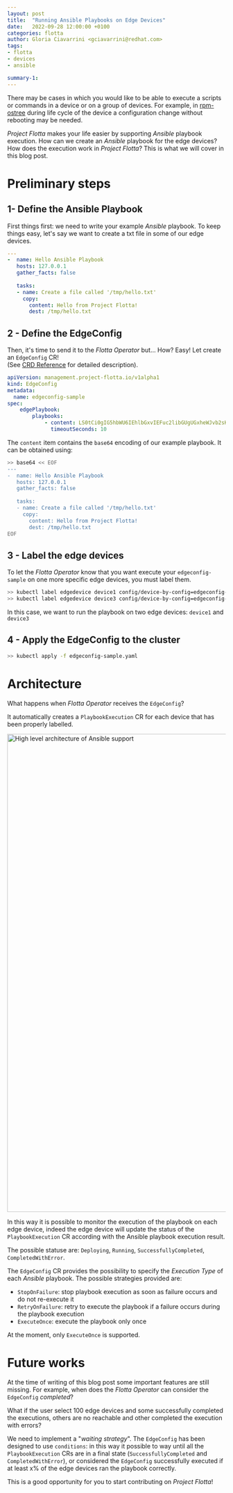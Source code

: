 ```yaml
---
layout: post
title:  "Running Ansible Playbooks on Edge Devices"
date:   2022-09-28 12:00:00 +0100
categories: flotta
author: Gloria Ciavarrini <gciavarrini@redhat.com>
tags:
- flotta
- devices
- ansible

summary-1:
---
```

There may be cases in which you would like to be able to execute a scripts or commands in a device or on a group of devices.
For example, in [rpm-ostree](https://coreos.github.io/rpm-ostree/) during life cycle of the device a configuration change without rebooting may be needed.

_Project Flotta_ makes your life easier by supporting _Ansible_ playbook execution.
How can we create an _Ansible_ playbook for the edge devices? How does the execution work in _Project Flotta_?
This is what we will cover in this blog post.

# Preliminary steps
## 1- Define the Ansible Playbook
First things first: we need to write your example _Ansible_ playbook.
To keep things easy, let's say we want to create a txt file in some of our edge devices.

```yaml
---
-  name: Hello Ansible Playbook
   hosts: 127.0.0.1
   gather_facts: false
   
   tasks:
   - name: Create a file called '/tmp/hello.txt'
     copy:
       content: Hello from Project Flotta!
       dest: /tmp/hello.txt
```

## 2 - Define the EdgeConfig
Then, it's time to send it to the _Flotta Operator_ but... How?
Easy! Let create an `EdgeConfig` CR! \
(See [CRD Reference](https://project-flotta.io/documentation/v0_2_0/operations/crd.html#edgeconfig) for detailed description).

```yaml
apiVersion: management.project-flotta.io/v1alpha1
kind: EdgeConfig
metadata:
  name: edgeconfig-sample
spec:
    edgePlaybook: 
        playbooks: 
            - content: LS0tCi0gIG5hbWU6IEhlbGxvIEFuc2libGUgUGxheWJvb2sKICAgaG9zdHM6IDEyNy4wLjAuMQogICBnYXRoZXJfZmFjdHM6IGZhbHNlCiAgIAogICB0YXNrczoKICAgLSBuYW1OiBDcmVhdGUgYSBmaWxlIGNhbGxlZCAnL3RtcC9oZWxsby50eHQnCiAgICAgY29weToKICAgICAgIGNvbnRlbnQ6IEhlbGxvIGZyb20gUHJvamVjdCBGbG90dGEhCiAgICAgICBkZXN0OiAvdG1wL2hlbGxvLnR4dAo=
              timeoutSeconds: 10
```

The `content` item contains the `base64` encoding of our example playbook. It can be obtained using:

```bash
>> base64 << EOF
---
-  name: Hello Ansible Playbook
   hosts: 127.0.0.1
   gather_facts: false
   
   tasks:
   - name: Create a file called '/tmp/hello.txt'
     copy:
       content: Hello from Project Flotta!
       dest: /tmp/hello.txt
EOF
```
## 3 - Label the edge devices
To let the _Flotta Operator_ know that you want execute your `edgeconfig-sample` on one more specific edge devices, you must label them.

```bash
>> kubectl label edgedevice device1 config/device-by-config=edgeconfig-sample
>> kubectl label edgedevice device3 config/device-by-config=edgeconfig-sample
```
In this case, we want to run the playbook on two edge devices: `device1` and `device3`
## 4 - Apply the EdgeConfig to the cluster

```bash
>> kubectl apply -f edgeconfig-sample.yaml
```

# Architecture
What happens when _Flotta Operator_ receives the `EdgeConfig`?

It automatically creates a `PlaybookExecution` CR for each device that has been properly labelled.

<img src="/assets/images/architecture_ansible_support.png" alt="High level architecture of Ansible support" width="1100"/>

In this way it is possible to monitor the execution of the playbook on each edge device, indeed the edge device will update the status of the `PlaybookExecution` CR according with the Ansible playbook execution result.

The possible statuse are: `Deploying`, `Running`, `SuccessfullyCompleted`, `CompletedWithError`.

The `EdgeConfig` CR provides the possibility to specify the *Execution Type* of each *Ansible* playbook.
The possible strategies provided are:
 * `StopOnFailure`: stop playbook execution as soon as failure occurs and do not re-execute it
 * `RetryOnFailure`: retry to execute the playbook if a failure occurs during the playbook execution
 * `ExecuteOnce`: execute the playbook only once

At the moment, only `ExecuteOnce` is supported.

# Future works

At the time of writing of this blog post some important features are still missing.
For example, when does the _Flotta Operator_ can consider the `EdgeConfig` *completed*?

What if the user select 100 edge devices and some successfully completed the executions, others are no reachable and other completed the execution with errors?

We need to implement a "*waiting strategy*". The `EdgeConfig` has been designed to use `conditions`: in this way it possible to way until all the `PlaybookExecution` CRs are in a final state (`SuccessfullyCompleted` and `CompletedWithError`), or considered the `EdgeConfig` successfully executed if at least x% of the edge devices ran the playbook correctly.

This is a good opportunity for you to start contributing on _Project Flotta_!

